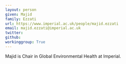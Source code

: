 ```yaml
---
layout: person
given: Majid
family: Ezzati
url: https://www.imperial.ac.uk/people/majid.ezzati
email: majid.ezzati@imperial.ac.uk
twitter:
github:
workinggroup: True
---
```

Majid is Chair in Global Environmental Health at Imperial.
